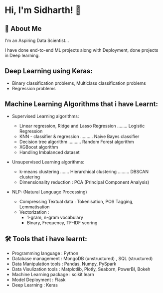 
# Hi, I'm Sidharth! 👋


## 🚀 About Me
I'm an Aspiring Data Scientist...

I have done end-to-end ML projects along with Deployment, done projects in Deep learning.

## Deep Learning using Keras:

* Binary classification problems,  Multiclass classification problems
* Regression problems

## Machine Learning Algorithms that i have Learnt:

* Supervised Learning algorithms:
     *  Linear regression, Ridge and Lasso Regression ........ Logistic Regression
     *  KNN - classifier & regression .......... Naive Bayes classifier
     *  Decision tree algorithm .......... Random Forest algorithm
     *  XGBoost algorithm
     *  Handling Imbalanced dataset

* Unsupervised Learning algorithms:
    * k-means clustering ....... Hierarchical clustering ......... DBSCAN clustering
    * Dimensionality reduction : PCA (Principal Component Analysis)
    
* NLP: (Natural Language Processing)
    * Compressing Textual data : Tokenisation, POS Tagging, Lemmatisation
    * Vectorization : 
        * 1-gram, n-gram vocabulary
        * Binary, Frequency, TF-IDF scoring


## 🛠 Tools that i have learnt:

* Programming language : Python                                                            
* Database management : MongoDB (unstructured) , SQL (structured)                                                            
* Data Manipulation tools : Pandas, Numpy, PySpark
* Data Visulization tools : Matplotlib, Plotly, Seaborn, PowerBI, Bokeh
* Machine Learning package : scikit learn
* Model Deployment : Flask
* Deep Learning : Keras

